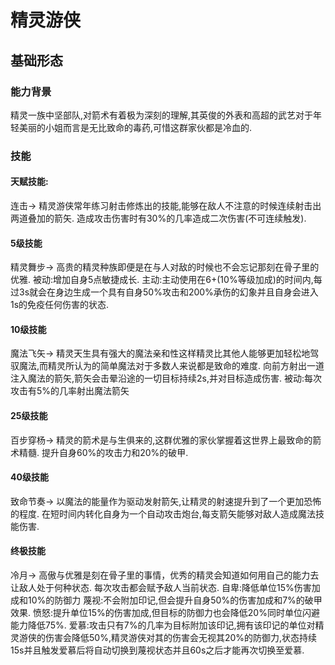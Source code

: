 # 精灵游侠
## 基础形态
### 能力背景
精灵一族中坚部队,对箭术有着极为深刻的理解,其英俊的外表和高超的武艺对于年轻美丽的小姐而言是无比致命的毒药,可惜这群家伙都是冷血的.
### 技能

#### 天赋技能:
连击->
精灵游侠常年练习射击修炼出的技能,能够在敌人不注意的时候连续射击出两道叠加的箭矢.
造成攻击伤害时有30%的几率造成二次伤害(不可连续触发).

#### 5级技能
精灵舞步->
高贵的精灵种族即便是在与人对敌的时候也不会忘记那刻在骨子里的优雅.
被动:增加自身5点敏捷成长.
主动:主动使用在6+(10%等级加成)的时间内,每过3s就会在身边生成一个具有自身50%攻击和200%承伤的幻象并且自身会进入1s的免疫任何伤害的状态. 

#### 10级技能
魔法飞矢->
精灵天生具有强大的魔法亲和性这样精灵比其他人能够更加轻松地驾驭魔法,而精灵所认为的简单魔法对于多数人来说都是致命的难度.
向前方射出一道注入魔法的箭矢,箭矢会击晕沿途的一切目标持续2s,并对目标造成伤害.
被动:每次攻击有5%的几率射出魔法箭矢

#### 25级技能
百步穿杨->
精灵的箭术是与生俱来的,这群优雅的家伙掌握着这世界上最致命的箭术精髓.
提升自身60%的攻击力和20%的破甲.

#### 40级技能
致命节奏->
以魔法的能量作为驱动发射箭矢,让精灵的射速提升到了一个更加恐怖的程度.
在短时间内转化自身为一个自动攻击炮台,每支箭矢能够对敌人造成魔法技能伤害.

#### 终极技能
冷月->
高傲与优雅是刻在骨子里的事情，优秀的精灵会知道如何用自己的能力去让敌人处于何种状态.
每次攻击都会赋予敌人当前状态.
自卑:降低单位15%伤害加成和10%的防御力
蔑视:不会附加印记,但会提升自身50%的伤害加成和7%的破甲效果.
愤怒:提升单位15%的伤害加成,但目标的防御力也会降低20%同时单位闪避能力降低75%.
爱慕:攻击只有7%的几率为目标附加该印记,拥有该印记的单位对精灵游侠的伤害会降低50%,精灵游侠对其的伤害会无视其20%的防御力,状态持续15s并且触发爱慕后将自动切换到蔑视状态并且60s之后才能再次切换至爱慕.